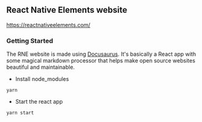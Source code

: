## React Native Elements website

https://reactnativeelements.com/

### Getting Started

The RNE website is made using [Docusaurus](https://docusaurus.io/). It's basically a React app with some magical markdown processor that helps make open source websites beautiful and maintainable.

- Install node_modules

```
yarn
```

- Start the react app

```
yarn start
```
